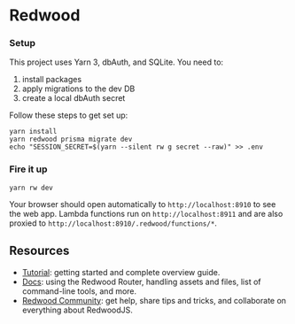 # Redwood
### Setup
This project uses Yarn 3, dbAuth, and SQLite. You need to:
1. install packages
2. apply migrations to the dev DB
3. create a local dbAuth secret


Follow these steps to get set up:

```terminal
yarn install
yarn redwood prisma migrate dev
echo "SESSION_SECRET=$(yarn --silent rw g secret --raw)" >> .env
```

### Fire it up

```terminal
yarn rw dev
```

Your browser should open automatically to `http://localhost:8910` to see the web app. Lambda functions run on `http://localhost:8911` and are also proxied to `http://localhost:8910/.redwood/functions/*`.
## Resources
- [Tutorial](https://redwoodjs.com/tutorial/welcome-to-redwood): getting started and complete overview guide.
- [Docs](https://redwoodjs.com/docs/introduction): using the Redwood Router, handling assets and files, list of command-line tools, and more.
- [Redwood Community](https://community.redwoodjs.com): get help, share tips and tricks, and collaborate on everything about RedwoodJS.



